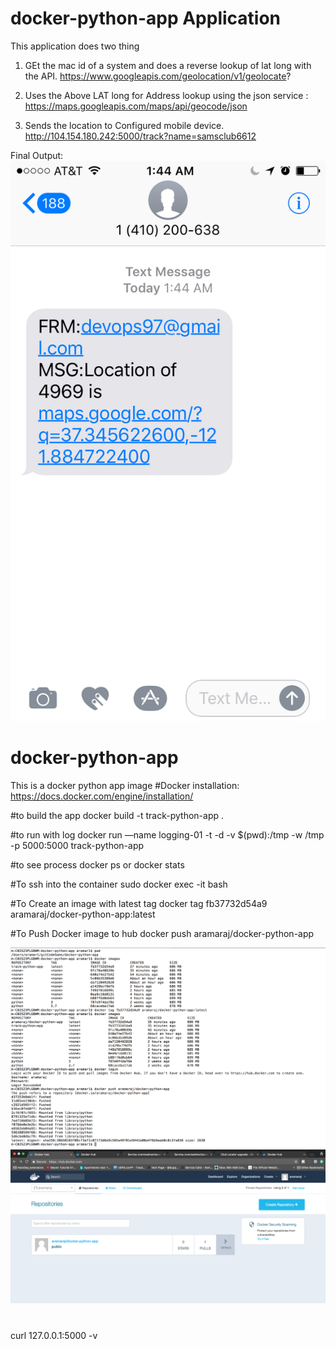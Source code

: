# docker-python-app Application
This application does two thing

1. GEt the mac id of a system and does a reverse lookup of lat long with the API.
https://www.googleapis.com/geolocation/v1/geolocate?

2. Uses the Above LAT long for Address lookup using the json service :
https://maps.googleapis.com/maps/api/geocode/json

3. Sends the location to Configured mobile device.
http://104.154.180.242:5000/track?name=samsclub6612



Final Output:
<img src='/IMG_2112.PNG' title='Docker push to Hub' width='' alt='Docker push to Hub' />


# docker-python-app
This is a docker python app image
#Docker installation:
https://docs.docker.com/engine/installation/

#to build the app 
docker build -t track-python-app .

#to run with log 
 docker run —name    logging-01 -t -d -v $(pwd):/tmp  -w /tmp  -p 5000:5000 track-python-app

#to see process 
docker ps or docker stats

#To ssh  into the container 
sudo docker exec -it <containerid>  bash

#To Create an image  with latest tag
docker tag fb37732d54a9 aramaraj/docker-python-app:latest

#To Push Docker image to hub
docker push aramaraj/docker-python-app


<img src='/dockerpush.png' title='Docker push to Hub' width='' alt='Docker push to Hub' />

<img src='/dockerhub.png' title='Docker push to Hub' width='' alt='Docker push to Hub' />




#
curl 127.0.0.1:5000 -v
